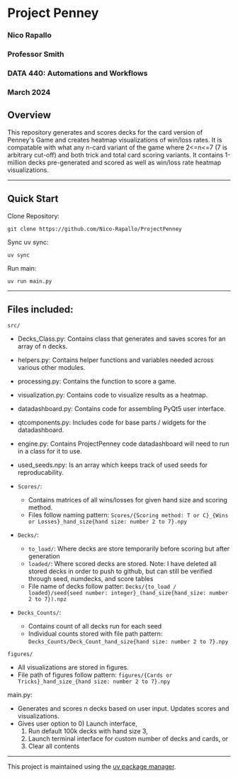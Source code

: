 # Project Penney
### Nico Rapallo
### Professor Smith
### DATA 440: Automations and Workflows
### March 2024

## Overview
This repository generates and scores decks for the card version of Penney's Game and creates heatmap visualizations of win/loss rates. It is compatable with what any n-card variant of the game where 2<=n<=7 (7 is arbitrary cut-off) and both trick and total card scoring variants. It contains 1-million decks pre-generated and scored as well as win/loss rate heatmap visualizations.

---

## Quick Start

Clone Repository:

`git clone https://github.com/Nico-Rapallo/ProjectPenney`

Sync uv sync:

`uv sync`

Run main:

`uv run main.py`

---

## Files included:

`src/`

- Decks_Class.py: Contains class that generates and saves scores for an array of n decks.

- helpers.py: Contains helper functions and variables needed across various other modules.

- processing.py: Contains the function to score a game.

- visualization.py: Contains code to visualize results as a heatmap.

- datadashboard.py: Contains code for assembling PyQt5 user interface.

- qtcomponents.py: Includes code for base parts / widgets for the datadashboard.

- engine.py: Contains ProjectPenney code datadashboard will need to run in a class for it to use.

- used_seeds.npy: Is an array which keeps track of used seeds for reproducability.

- `Scores/`: 
    -  Contains matrices of all wins/losses for given hand size and scoring method. 
    - Files follow naming pattern: `Scores/{Scoring method: T or C}_{Wins or Losses}_hand_size{hand size: number 2 to 7}.npy`

- `Decks/`: 
    -  `to_load/`: Where decks are store temporarily before scoring but after generation
    - `loaded/`: Where scored decks are stored. Note: I have deleted all stored decks in order to push to github, but can still be verified through seed, numdecks, and score tables
    - File name of decks follow patter: `Decks/{to_load / loaded}/seed{seed number: integer}_(hand_size{hand_size: number 2 to 7}).npz`

- `Decks_Counts/`: 
    - Contains count of all decks run for each seed
    - Individual counts stored with file path pattern: `Decks_Counts/Deck_Count_hand_size{hand size: number 2 to 7}.npy`

`figures/`
- All visualizations are stored in figures. 
- File path of figures follow pattern: `figures/{Cards or Tricks}_hand_size_{hand size: number 2 to 7}.npy`

main.py:
- Generates and scores n decks based on user input. Updates scores and visualizations.
- Gives user option to 
    0) Launch interface, 
    1) Run default 100k decks with hand size 3, 
    2) Launch terminal interface for custom number of decks and cards, or 
    3) Clear all contents

---

This project is maintained using the [uv package manager](https://docs.astral.sh/uv/).